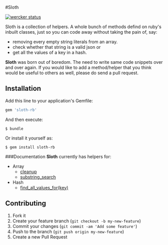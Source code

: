 #Sloth

[![wercker status](https://app.wercker.com/status/d5eef98c3e93102a4ba8c5894a1fc79b/m "wercker status")](https://app.wercker.com/project/bykey/d5eef98c3e93102a4ba8c5894a1fc79b)
 
Sloth is a collection of helpers. A whole bunch of methods defind on ruby's inbuilt classes, just so you can code away without taking the pain of, say:  
  * removing every empty string literals from an array.
  * check whether that string is a valid json or
  * get all the values of a key in a hash.  

**Sloth** was born out of boredom. The need to write same code snippets over and over again. If you would like to add a method/helper that you think would be useful to others as well, please do send a pull request.

## Installation

Add this line to your application's Gemfile:

```ruby
gem 'sloth-rb'
```

And then execute:

    $ bundle

Or install it yourself as:

    $ gem install sloth-rb

###Documentation
**Sloth** currently has helpers for:  
* Array  
  * [cleanup](https://github.com/midhunkrishna/sloth/wiki/Array#1-cleanup)  
  * [substring_search](https://github.com/midhunkrishna/sloth/wiki/Array#2-substring_searchsub_string)
* Hash  
  * [find_all_values_for(key)](https://github.com/midhunkrishna/sloth/wiki/Hash#find_all_values_forkey)

## Contributing

1. Fork it
2. Create your feature branch (`git checkout -b my-new-feature`)
3. Commit your changes (`git commit -am 'Add some feature'`)
4. Push to the branch (`git push origin my-new-feature`)
5. Create a new Pull Request

